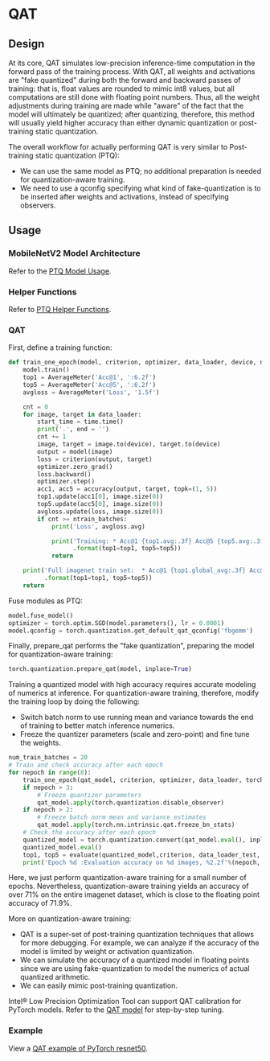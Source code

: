# QAT

## Design

At its core, QAT simulates low-precision inference-time computation in the forward pass of the training process. With QAT, all weights and activations are "fake quantized" during both the forward and backward passes of training: that is, float values are rounded to mimic int8 values, but all computations are still done with floating point numbers. Thus, all the weight adjustments during training are made while "aware" of the fact that the model will ultimately be quantized; after quantizing, therefore, this method will usually yield higher accuracy than either dynamic quantization or post-training static quantization.

The overall workflow for actually performing QAT is very similar to Post-training static quantization (PTQ):

* We can use the same model as PTQ; no additional preparation is needed for quantization-aware training.
* We need to use a qconfig specifying what kind of fake-quantization is to be inserted after weights and activations, instead of specifying observers.

## Usage

### MobileNetV2 Model Architecture

Refer to the [PTQ Model Usage](PTQ.md#mobilenetv2-model-architecture).

### Helper Functions

Refer to [PTQ Helper Functions](PTQ.md#helper-functions).

### QAT

First, define a training function:

```python
def train_one_epoch(model, criterion, optimizer, data_loader, device, ntrain_batches):
    model.train()
    top1 = AverageMeter('Acc@1', ':6.2f')
    top5 = AverageMeter('Acc@5', ':6.2f')
    avgloss = AverageMeter('Loss', '1.5f')

    cnt = 0
    for image, target in data_loader:
        start_time = time.time()
        print('.', end = '')
        cnt += 1
        image, target = image.to(device), target.to(device)
        output = model(image)
        loss = criterion(output, target)
        optimizer.zero_grad()
        loss.backward()
        optimizer.step()
        acc1, acc5 = accuracy(output, target, topk=(1, 5))
        top1.update(acc1[0], image.size(0))
        top5.update(acc5[0], image.size(0))
        avgloss.update(loss, image.size(0))
        if cnt >= ntrain_batches:
            print('Loss', avgloss.avg)

            print('Training: * Acc@1 {top1.avg:.3f} Acc@5 {top5.avg:.3f}'
                  .format(top1=top1, top5=top5))
            return

    print('Full imagenet train set:  * Acc@1 {top1.global_avg:.3f} Acc@5 {top5.global_avg:.3f}'
          .format(top1=top1, top5=top5))
    return
```
Fuse modules as PTQ:
```python
model.fuse_model()
optimizer = torch.optim.SGD(model.parameters(), lr = 0.0001)
model.qconfig = torch.quantization.get_default_qat_qconfig('fbgemm')
```
Finally, prepare_qat performs the "fake quantization", preparing the model for quantization-aware training:
```python
torch.quantization.prepare_qat(model, inplace=True)
```
Training a quantized model with high accuracy requires accurate modeling of numerics at inference. For quantization-aware training, therefore, modify the training loop by doing the following:

* Switch batch norm to use running mean and variance towards the end of training to better match inference numerics.
* Freeze the quantizer parameters (scale and zero-point) and fine tune the weights.
```python
num_train_batches = 20
# Train and check accuracy after each epoch
for nepoch in range(8):
    train_one_epoch(qat_model, criterion, optimizer, data_loader, torch.device('cpu'), num_train_batches)
    if nepoch > 3:
        # Freeze quantizer parameters
        qat_model.apply(torch.quantization.disable_observer)
    if nepoch > 2:
        # Freeze batch norm mean and variance estimates
        qat_model.apply(torch.nn.intrinsic.qat.freeze_bn_stats)
    # Check the accuracy after each epoch
    quantized_model = torch.quantization.convert(qat_model.eval(), inplace=False)
    quantized_model.eval()
    top1, top5 = evaluate(quantized_model,criterion, data_loader_test, neval_batches=num_eval_batches)
    print('Epoch %d :Evaluation accuracy on %d images, %2.2f'%(nepoch, num_eval_batches * eval_batch_size, top1.avg))
```

Here, we just perform quantization-aware training for a small number of epochs. Nevertheless, quantization-aware training yields an accuracy of over 71% on the entire imagenet dataset, which is close to the floating point accuracy of 71.9%.

More on quantization-aware training:

* QAT is a super-set of post-training quantization techniques that allows for more debugging. For example, we can analyze if the accuracy of the model is limited by weight or activation quantization.
* We can simulate the accuracy of a quantized model in floating points since we are using fake-quantization to model the numerics of actual quantized arithmetic.
* We can easily mimic post-training quantization.

Intel® Low Precision Optimization Tool can support QAT calibration for
PyTorch models. Refer to the [QAT model](https://github.com/intel/lpot/tree/master/examples/pytorch/image_recognition/imagenet/cpu/qat/README.md) for step-by-step tuning.

### Example
View a [QAT example of PyTorch resnet50](https://github.com/intel/lpot/tree/master/examples/pytorch/image_recognition/imagenet/cpu/qat/README.md).


